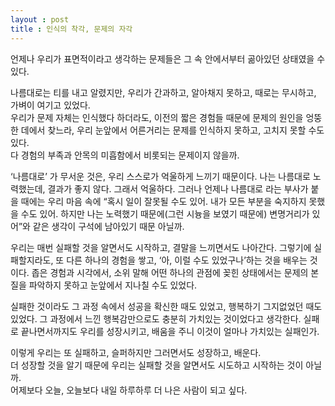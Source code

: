 ```yaml
---
layout : post
title : 인식의 착각, 문제의 자각
---
```


언제나 우리가 표면적이라고 생각하는 문제들은 그 속 안에서부터 곪아있던 상태였을 수 있다. 

나름대로는 티를 내고 알렸지만, 우리가 간과하고, 알아채지 못하고, 때로는 무시하고, 가벼이 여기고 있었다.  
우리가 문제 자체는 인식했다 하더라도, 이전의 짧은 경험들 때문에 문제의 원인을 엉뚱한 데에서 찾느라, 우리 눈앞에서 어른거리는 문제를 인식하지 못하고, 고치지 못할 수도 있다.  
다 경험의 부족과 안목의 미흡함에서 비롯되는 문제이지 않을까.

‘나름대로’ 가 무서운 것은, 우리 스스로가 억울하게 느끼기 때문이다. 나는 나름대로 노력했는데, 결과가 좋지 않다. 그래서 억울하다. 그러나 언제나 나름대로 라는 부사가 붙을 때에는 우리 마음 속에 “혹시 일이 잘못될 수도 있어. 내가 모든 부분을 숙지하지 못했을 수도 있어. 하지만 나는 노력했기 때문에(그런 시늉을 보였기 때문에) 변명거리가 있어”와 같은 생각이 구석에 남아있기 때문 아닐까.

우리는 매번 실패할 것을 알면서도 시작하고, 결말을 느끼면서도 나아간다. 그렇기에 실패할지라도, 또 다른 하나의 경험을 쌓고, ‘아, 이럴 수도 있었구나’하는 것을 배우는 것이다. 좁은 경험과 시각에서, 소위 말해 어떤 하나의 관점에 꽂힌 상태에서는 문제의 본질을 파악하지 못하고 눈앞에서 지나칠 수도 있었다.

실패한 것이라도 그 과정 속에서 성공을 확신한 때도 있었고, 행복하기 그지없었던 때도 있었다. 그 과정에서 느낀 행복감만으로도 충분히 가치있는 것이었다고 생각한다. 실패로 끝나면서까지도 우리를 성장시키고, 배움을 주니 이것이 얼마나 가치있는 실패인가.

이렇게 우리는 또 실패하고, 슬퍼하지만 그러면서도 성장하고, 배운다.   
더 성장할 것을 알기 때문에 우리는 실패할 것을 알면서도 시도하고 시작하는 것이 아닐까.  
어제보다 오늘, 오늘보다 내일 하루하루 더 나은 사람이 되고 싶다.
